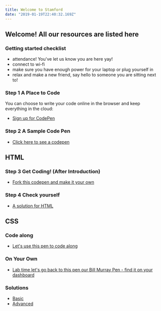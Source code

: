 ```yaml
---
title: Welcome to Stamford
date: "2019-01-19T22:40:32.169Z"
---
```


## Welcome! All our resources are listed here

### Getting started checklist

- attendance! You've let us know you are here yay!
- connect to wi-fi
- make sure you have enough power for your laptop or plug yourself in
- relax and make a new friend, say hello to someone you are sitting next to!


### Step 1 A Place to Code
You can choose to write your code online in the browser and keep everything in the cloud:
- [Sign up for CodePen](https://codepen.io)

### Step 2 A Sample Code Pen

- [Click here to see a codepen](https://codepen.io/krafalski/pen/GzMoae)

## HTML

### Step 3 Get Coding! (After Introduction)
 - [Fork this codepen and make it your own](https://codepen.io/krafalski/pen/omGbmd?editors=1100)

### Step 4 Check yourself
- [A solution for HTML](https://codepen.io/madeline10302/pen/zRmrrX?editors=1100)

## CSS

### Code along

- [Let's use this pen to code along ](https://codepen.io/krafalski/pen/GzMoae?editors=1100)

### On Your Own
- [Lab time let's go back to this pen our Bill Murray Pen - find it on your dashboard](https://codepen.io/dashboard/)


### Solutions

- [Basic](https://codepen.io/madeline10302/pen/YeJwqq?editors=1100)
- [Advanced](https://codepen.io/madeline10302/pen/GQYoZr?editors=1100)
